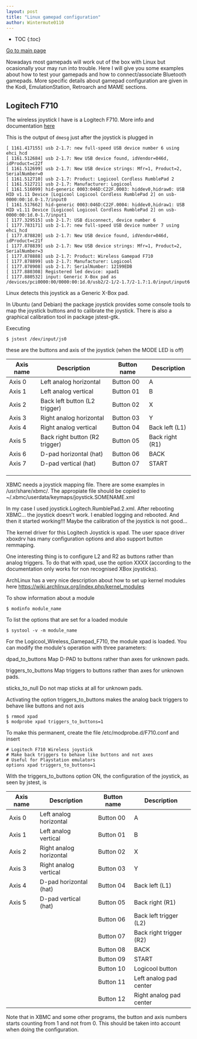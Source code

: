 ```yaml
---
layout: post
title: "Linux gamepad configuration"
author: Wintermute0110
---
```


- TOC
{:toc}

[Go to main page](../)

Nowadays most gamepads will work out of the box with Linux but ocasionally your may run into trouble. Here I will give you some examples about how to test your gamepads and how to connect/associate Bluetooth gamepads. More specific details about gamepad configuration are given in the Kodi, EmulationStation, Retroarch and MAME sections.

## Logitech F710

The wireless joystick I have is a Logitech F710. More info and documentation [here](http://gaming.logitech.com/en-us/product/f710-wireless-gamepad)

This is the output of `dmesg` just after the joystick is plugged in

```
[ 1161.417155] usb 2-1.7: new full-speed USB device number 6 using ehci_hcd
[ 1161.512684] usb 2-1.7: New USB device found, idVendor=046d, idProduct=c22f
[ 1161.512699] usb 2-1.7: New USB device strings: Mfr=1, Product=2, SerialNumber=0
[ 1161.512710] usb 2-1.7: Product: Logicool Cordless RumblePad 2
[ 1161.512721] usb 2-1.7: Manufacturer: Logicool
[ 1161.516099] hid-generic 0003:046D:C22F.0003: hiddev0,hidraw0: USB HID v1.11 Device [Logicool Logicool Cordless RumblePad 2] on usb-0000:00:1d.0-1.7/input0
[ 1161.517662] hid-generic 0003:046D:C22F.0004: hiddev0,hidraw1: USB HID v1.11 Device [Logicool Logicool Cordless RumblePad 2] on usb-0000:00:1d.0-1.7/input1
[ 1177.329515] usb 2-1.7: USB disconnect, device number 6
[ 1177.783171] usb 2-1.7: new full-speed USB device number 7 using ehci_hcd
[ 1177.878820] usb 2-1.7: New USB device found, idVendor=046d, idProduct=c21f
[ 1177.878839] usb 2-1.7: New USB device strings: Mfr=1, Product=2, SerialNumber=3
[ 1177.878888] usb 2-1.7: Product: Wireless Gamepad F710
[ 1177.878899] usb 2-1.7: Manufacturer: Logicool
[ 1177.878908] usb 2-1.7: SerialNumber: 12199EDB
[ 1177.880308] Registered led device: xpad1
[ 1177.880532] input: Generic X-Box pad as /devices/pci0000:00/0000:00:1d.0/usb2/2-1/2-1.7/2-1.7:1.0/input/input6
```

Linux detects this joystick as a Generic X-Box pad.

In Ubuntu (and Debian) the package <command>joystick</command> provides some console tools to map the joystick buttons and to calibrate the joystick. There is also a graphical calibration tool in package <command>jstest-gtk</command>.

Executing 
```
$ jstest /dev/input/js0
```

these are the buttons and axis of the joystick (when the MODE LED is off)

| Axis name | Description | Button name | Description |
|-----|-----|-----|-----|
| Axis 0 | Left analog horizontal | Button 00 | A |
| Axis 1 | Left analog vertical | Button 01 | B |
| Axis 2 | Back left button (L2 trigger) | Button 02 | X |
| Axis 3 | Right analog horizontal | Button 03 | Y |
| Axis 4 | Right analog vertical | Button 04 | Back left (L1) |
| Axis 5 | Back right button (R2 trigger) | Button 05 | Back right (R1) |
| Axis 6 | D-pad horizontal (hat) | Button 06 | BACK |
| Axis 7 | D-pad vertical (hat) | Button 07 | START |
| | | |  |  | Button 08 | Logicool button |
| | | |  |  | Button 09 | Left analog pad center |
| | | |  |  | Button 10 | Right analog pad center |

XBMC needs a joystick mapping file. There are some examples in <filename>/usr/share/xbmc/</filename>. The appropiate file should be copied to <filename>~/.xbmc/userdata/keymaps/joystick.SOMENAME.xml</filename>

In my case I used <filename>joystick.Logitech.RumblePad.2.xml</filename>. After rebooting XBMC... the joystick doesn't work. I enabled logging and rebooted. And then it started working!!! Maybe the calibration of the joystick is not good...

The kernel driver for this Logitech Joystick is <command>xpad</command>. The user space driver <command>xboxdrv</command> has many configuration options and also support button remmaping.

One interesting thing is to configure L2 and R2 as buttons rather than analog triggers. To do that with xpad, use the option XXXX (according to the documentation only works for non recognised XBox joysticks).

ArchLinux has a very nice description about how to set up kernel modules here https://wiki.archlinux.org/index.php/kernel_modules

To show information about a module

```
$ modinfo module_name
```

To list the options that are set for a loaded module

```
$ systool -v -m module_name
```

For the Logicool_Wireless_Gamepad_F710, the module xpad is loaded. You can modify the module's operation with three parameters:

<itemizedlist mark='bullet'>
<command>dpad_to_buttons</command> Map D-PAD to buttons rather 
    than axes for unknown pads.

<command>triggers_to_buttons</command> Map triggers to buttons 
    rather than axes for unknown pads.

<command>sticks_to_null</command> Do not map sticks at all for 
    unknown pads.
</itemizedlist>

Activating the option triggers_to_buttons makes the analog back triggers to behave like buttons and not axis

```
$ rmmod xpad
$ modprobe xpad triggers_to_buttons=1
```

To make this permanent, create the file <filename>/etc/modprobe.d/F710.conf</filename> and insert

```
# Logitech F710 Wireless joystick
# Make back triggers to behave like buttons and not axes
# Useful for Playstation emulators
options xpad triggers_to_buttons=1
```

With the triggers_to_buttons option ON, the configuration of the joystick, as seen by <command>jstest</command>, is

| Axis name | Description | Button name | Description |
|-----|-----|-----|-----|
| Axis 0 | Left analog horizontal | Button 00 | A |
| Axis 1 | Left analog vertical | Button 01 | B |
| Axis 2 | Right analog horizontal | Button 02 | X |
| Axis 3 | Right analog vertical | Button 03 | Y |
| Axis 4 | D-pad horizontal (hat) | Button 04 | Back left (L1) |
| Axis 5 | D-pad vertical (hat) | Button 05 | Back right (R1) |
|  |  | Button 06 | Back left trigger (L2) |
|  |  | Button 07 | Back right trigger (R2) |
|  |  | Button 08 | BACK |
|  |  | Button 09 | START |
|  |  | Button 10 | Logicool button |
|  |  | Button 11 | Left analog pad center |
|  |  | Button 12 | Right analog pad center |

Note that in XBMC and some other programs, the button and axis numbers starts counting from 1 and not from 0. This should be taken into account when doing the configuration.
